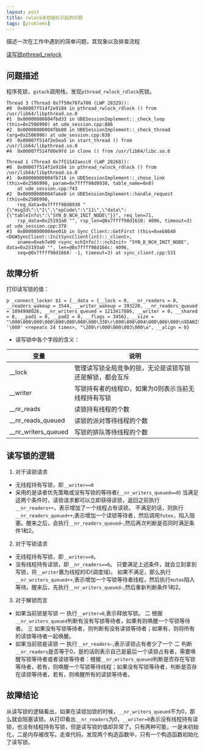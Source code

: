 ```yaml
---
layout: post
title: rwlock未初始化引起的问题
tags: [problems]
---
```


描述一次在工作中遇到的简单问题，其现象以及排查流程

[读写锁pthread_rwlock](https://www.programminghunter.com/article/58311304491/)

## 问题描述
程序死锁，`gstack`调用栈，发现`pthread_rwlock_rdlock`死锁。
```
Thread 3 (Thread 0x7f50e76fa700 (LWP 28329)):
#0  0x00007f514f2e9184 in pthread_rwlock_rdlock () from /usr/lib64/libpthread.so.0
#1  0x00000000004fbd33 in UDESessionImplement::_check_loop (this=0x2506990) at ude_session.cpp:886
#2  0x00000000004fbb80 in UDESessionImplement::_check_thread (arg=0x2506990) at ude_session.cpp:838
#3  0x00007f514f2e5ea5 in start_thread () from /usr/lib64/libpthread.so.0
#4  0x00007f514f00e9fd in clone () from /usr/lib64/libc.so.6

Thread 1 (Thread 0x7f51542aecc0 (LWP 28268)):
#0  0x00007f514f2e9184 in pthread_rwlock_rdlock () from /usr/lib64/libpthread.so.0
#1  0x00000000004fb716 in UDESessionImplement::_chose_link (this=0x2506990, param=0x7ffff98d0930, table_name=0x0)
    at ude_session.cpp:743
#2  0x00000000004fa6e0 in UDESessionImplement::handle_request (this=0x2506990,
    req_data=0x7ffff98d0930 "{\"msgId\":\"1\",\"opCode\":\"11\",\"data\":{\"tableInfo\":\"SYN_D_NCH_INIT_NODE\"}}", req_len=71,
    rsp_data=0x25193a0 "", rsp_len=@0x7ffff98d1610: 4096, timeout=3) at ude_session.cpp:378
#3  0x00000000004ee01b in Sync_Client::GetFirst (this=0xeb8640 <DGWSyncClient::InitSyncClient(int)::_client>,
    sname=0xeb7e00 <sync_nchInfo()::nchInit> "SYN_D_NCH_INIT_NODE", data=0x25193a0 "", len=@0x7ffff98d166c: 4096,
    seq=@0x7ffff98d1668: -1, timeout=3) at sync_client.cpp:531
```

## 故障分析
打印读写锁的值：
```
p _connect_locker $1 = {__data = {__lock = 0, __nr_readers = 0, __readers_wakeup = 3544, __writer_wakeup = 393220, __nr_readers_queued = 1094998026, __nr_writers_queued = 1213417806, __writer = 0, __shared = 0, __pad1 = 0, __pad2 = 0, __flags = 3456}, __size = "\000\000\000\000\000\000\000\000\330\r\000\000\004\000\006\000\nXDANISH", '\000' <repeats 24 times>, "\200\r\000\000\003\000\a", __align = 0}
```
* 读写锁中各个字段的含义：

| 变量 |说明  |
| --- | --- |
| __lock | 管理读写锁全局竞争的锁，无论是读锁写锁还是解锁，都会互斥 |
|__writer  | 写锁持有者的线程ID，如果为0则表示当前无线程持有写锁 |
| __nr_reads |读锁持有线程的个数  |
|__nr_reads_queued  | 读锁的派对等待线程的个数 |
| __nr_writers_queued |写锁的排队等待线程的个数  |

## 读写锁的逻辑
1. 对于读锁请求
 * 无线程持有写锁，即`__writer==0`
* 采用的是读者优先策略或没有写锁的等待者(`__nr_writers_queued==0`)
当满足这两个条件时，读锁请求都可以立即获得读锁，返回之前执行`__nr_readers++`，表示增加了一个线程占有读锁。
不满足的话，则执行`__nr_readers_queued++`,表示增加一个读锁等待者，然后调用`futex`，陷入阻塞。醒来之后，会执行`__nr_readers_queued–`,然后再次判断是否同时满足条件1和2。

2. 对于写锁请求
* 无线程持有写锁，即`__writer==0`。
* 没有线程持有读锁，即`__nr_readers==0`。
只要满足上述条件，就会立刻拿到写锁，将`__writer`置为线程的ID(调度域)。
如果不满足，那么执行`__nr_writers_queued++`,表示增加一个写锁等待者线程，然后执行`mutex`陷入等待。醒来后，先执行`__nr_writers_queued–`,然后重新判断条件1和2。

3. 对于解锁而言
* 如果当前锁是写锁
一 执行`__writer=0`,表示释放写锁。
 二 根据`__nr_writers_queued`判断有没有写锁等待者，如果有则唤醒一个写锁等待者。
 三 如果没有写锁等待者，则判断有没有读锁等待者；如果有，则将所有的读锁等待者一起唤醒。
 * 如果当前锁是读锁
 一 执行`__nr_readers–`,表示读锁占有者少了一个
 二 判断`__nr_readers`是否等于0，是的话则表示自己是最后一个读锁占有者，需要唤醒写锁等待者或者读锁等待者：根据`__nr_writers_queued`判断是否存在写锁等待者，若有，则唤醒一个写锁等待线程；如果没有写锁等待者，判断是否存在读锁等待者，若有，则唤醒所有的读锁等待者。
 
 
 ## 故障结论
 从读写锁的逻辑看出，如果在读锁加锁的时候，`__nr_writers_queued`不为0，那么就会阻塞读锁。从打印看出`__nr_readers`为0，`__writer=0`表示没有线程持有读锁，也没有线程持有写锁，但是读写锁的值却异常了。只有两种可能，一是未初始化，二是内存被改写。走查代码，发现两个构造函数中，只有一个构造函数初始化了读写锁。
